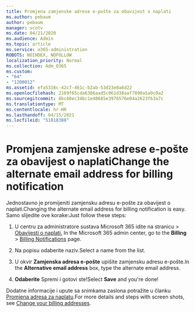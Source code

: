 ```yaml
---
title: Promjena zamjenske adrese e-pošte za obavijest o naplati
ms.author: pebaum
author: pebaum
manager: scotv
ms.date: 04/21/2020
ms.audience: Admin
ms.topic: article
ms.service: o365-administration
ROBOTS: NOINDEX, NOFOLLOW
localization_priority: Normal
ms.collection: Adm_O365
ms.custom:
- "64"
- "1200012"
ms.assetid: efa5316c-42c7-461c-b2ab-53d23e0a6d22
ms.openlocfilehash: 2169f65cda6386aad5c061d38aaf7890a5a0c0a2
ms.sourcegitcommit: 8bc60ec34bc1e40685e3976576e04a2623f63a7c
ms.translationtype: MT
ms.contentlocale: hr-HR
ms.lasthandoff: 04/15/2021
ms.locfileid: "51818388"
---
```

# <a name="change-the-alternate-email-address-for-billing-notification"></a><span data-ttu-id="46e34-102">Promjena zamjenske adrese e-pošte za obavijest o naplati</span><span class="sxs-lookup"><span data-stu-id="46e34-102">Change the alternate email address for billing notification</span></span>

<span data-ttu-id="46e34-103">Jednostavno je promijeniti zamjensku adresu e-pošte za obavijest o naplati.</span><span class="sxs-lookup"><span data-stu-id="46e34-103">Changing the alternate email address for billing notification is easy.</span></span> <span data-ttu-id="46e34-104">Samo slijedite ove korake:</span><span class="sxs-lookup"><span data-stu-id="46e34-104">Just follow these steps:</span></span>
  
1. <span data-ttu-id="46e34-105">U centru za administratore sustava Microsoft  365 idite na stranicu \> [Obavijesti o naplati.](https://go.microsoft.com/fwlink/p/?linkid=853212)  </span><span class="sxs-lookup"><span data-stu-id="46e34-105">In the Microsoft 365 admin center, go to the **Billing** \>  [Billing Notifications](https://go.microsoft.com/fwlink/p/?linkid=853212) page.</span></span>

2. <span data-ttu-id="46e34-106">Na popisu odaberite naziv.</span><span class="sxs-lookup"><span data-stu-id="46e34-106">Select a name from the list.</span></span>

3. <span data-ttu-id="46e34-107">U okvir **Zamjenska adresa e-pošte** upišite zamjensku adresu e-pošte.</span><span class="sxs-lookup"><span data-stu-id="46e34-107">In the **Alternative email address** box, type the alternate email address.</span></span>

4. <span data-ttu-id="46e34-108">**Odaberite** Spremi i gotovi ste!</span><span class="sxs-lookup"><span data-stu-id="46e34-108">Select **Save** and you're done!</span></span>

<span data-ttu-id="46e34-109">Dodatne informacije i upute sa snimkama zaslona potražite u članku [Promjena adresa za naplatu](https://docs.microsoft.com/microsoft-365/commerce/billing-and-payments/change-your-billing-addresses).</span><span class="sxs-lookup"><span data-stu-id="46e34-109">For more details and steps with screen shots, see [Change your billing addresses](https://docs.microsoft.com/microsoft-365/commerce/billing-and-payments/change-your-billing-addresses).</span></span>
  